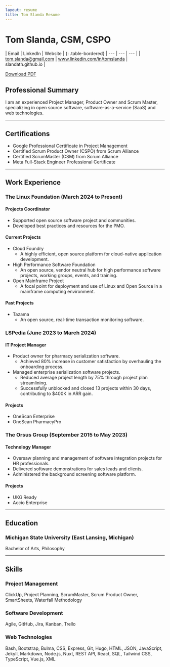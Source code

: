 ```yaml
---
layout: resume
title: Tom Slanda Resume
---
```

# Tom Slanda, CSM, CSPO

<style>
.table-bordered {
    border-collapse: collapse;
    width: 100%;
}

.table-bordered th, .table-bordered td {
    border: 1px solid #ddd;
    padding: 8px;
    text-align: left;
}
</style>

| Email | LinkedIn | Website |
{: .table-bordered}
| --- | --- | --- |
| tom.slanda@gmail.com | www.linkedin.com/in/tomslanda | slandath.github.io |

[Download PDF](./files/Tom%20Slanda%20Resume.pdf)

## Professional Summary

I am an experienced Project Manager, Product Owner and Scrum Master, specializing in open source software, software-as-a-service (SaaS) and web technologies.

---

## Certifications

* Google Professional Certificate in Project Management
* Certified Scrum Product Owner (CSPO) from Scrum Alliance
* Certified ScrumMaster (CSM) from Scrum Alliance
* Meta Full-Stack Engineer Professional Certificate

---

## Work Experience

### **The Linux Foundation** (March 2024 to Present)

#### Projects Coordinator

* Supported open source software project and communities.
* Developed best practices and resources for the PMO.

#### Current Projects

* Cloud Foundry
  * A highly efficient, open source platform for cloud-native application development.
* High Performance Software Foundation
  * An open source, vendor neutral hub for high performance software projects, working groups, events, and training.
* Open Mainframe Project
  * A focal point for deployment and use of Linux and Open Source in a mainframe computing environment.

#### Past Projects

* Tazama
  * An open source, real-time transaction monitoring software.

### **LSPedia** (June 2023 to March 2024)

#### IT Project Manager

* Product owner for pharmacy serialization software.
  * Achieved 80% increase in customer satisfaction by overhauling the onboarding process.
* Managed enterprise serialization software projects.
  * Reduced average project length by 75% through project plan streamlining.
  * Successfully unblocked and closed 13 projects within 30 days, contributing to $400K in ARR gain.

#### Projects
* OneScan Enterprise
* OneScan PharmacyPro

### **The Orsus Group** (September 2015 to May 2023)

#### Technology Manager

* Oversaw planning and management of software integration projects for HR professionals.
* Delivered software demonstrations for sales leads and clients.
* Administered the background screening software platform.

#### Projects

* UKG Ready
* Accio Enterprise

---

## Education

### **Michigan State University** (East Lansing, Michigan)

Bachelor of Arts, Philosophy

---

## Skills

### **Project Management**

ClickUp, Project Planning, ScrumMaster, Scrum Product Owner, SmartSheets, Waterfall Methodology

### **Software Development**

Agile, GitHub, Jira, Kanban, Trello

### **Web Technologies**

Bash, Bootstrap, Bulma, CSS, Express, Git, Hugo, HTML, JSON, JavaScript, Jekyll, Markdown, Node.js, Nuxt, REST API, React, SQL, Tailwind CSS, TypeScript, Vue.js, XML
